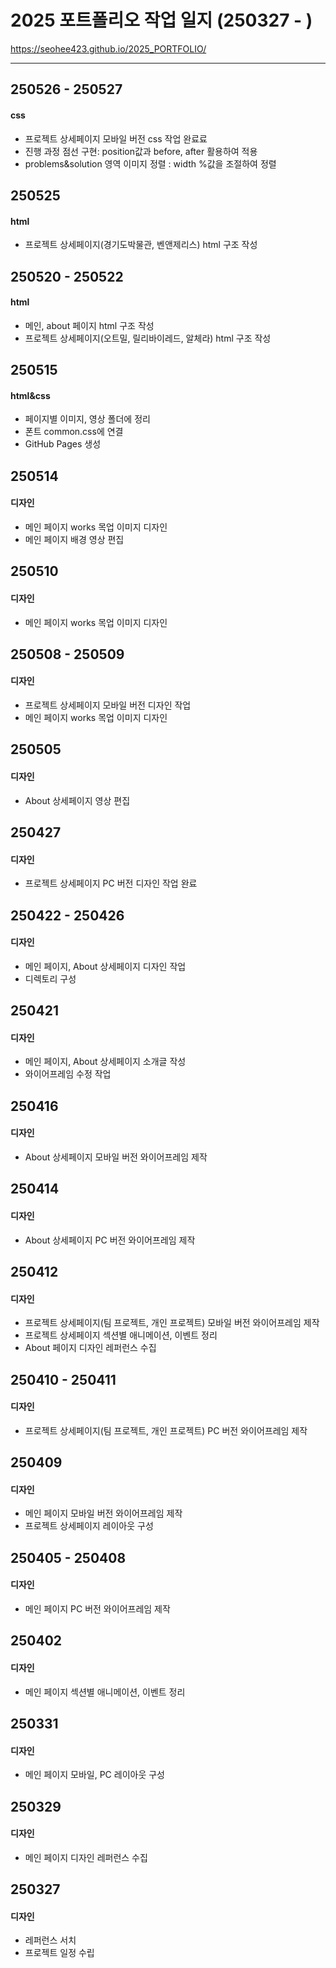 # 2025 포트폴리오 작업 일지 (250327 - )
https://seohee423.github.io/2025_PORTFOLIO/

----

## 250526 - 250527
#### css
- 프로젝트 상세페이지 모바일 버전 css 작업 완료료
- 진행 과정 점선 구현: position값과 before, after 활용하여 적용
- problems&solution 영역 이미지 정렬 : width %값을 조절하여 정렬

## 250525
#### html
- 프로젝트 상세페이지(경기도박물관, 벤앤제리스) html 구조 작성

## 250520 - 250522
#### html
- 메인, about 페이지 html 구조 작성
- 프로젝트 상세페이지(오트밀, 릴리바이레드, 알체라) html 구조 작성

## 250515
#### html&css
- 페이지별 이미지, 영상 폴더에 정리
- 폰트 common.css에 연결
- GitHub Pages 생성

## 250514
#### 디자인
- 메인 페이지 works 목업 이미지 디자인
- 메인 페이지 배경 영상 편집

## 250510
#### 디자인
- 메인 페이지 works 목업 이미지 디자인

## 250508 - 250509
#### 디자인
- 프로젝트 상세페이지 모바일 버전 디자인 작업
- 메인 페이지 works 목업 이미지 디자인

## 250505
#### 디자인
- About 상세페이지 영상 편집

## 250427
#### 디자인
- 프로젝트 상세페이지 PC 버전 디자인 작업 완료

## 250422 - 250426
#### 디자인
- 메인 페이지, About 상세페이지 디자인 작업
- 디렉토리 구성

## 250421
#### 디자인
- 메인 페이지, About 상세페이지 소개글 작성
- 와이어프레임 수정 작업

## 250416
#### 디자인
- About 상세페이지 모바일 버전 와이어프레임 제작

## 250414
#### 디자인
- About 상세페이지 PC 버전 와이어프레임 제작

## 250412
#### 디자인
- 프로젝트 상세페이지(팀 프로젝트, 개인 프로젝트) 모바일 버전 와이어프레임 제작
- 프로젝트 상세페이지 섹션별 애니메이션, 이벤트 정리
- About 페이지 디자인 레퍼런스 수집

## 250410 - 250411
#### 디자인
- 프로젝트 상세페이지(팀 프로젝트, 개인 프로젝트) PC 버전 와이어프레임 제작

## 250409
#### 디자인
- 메인 페이지 모바일 버전 와이어프레임 제작
- 프로젝트 상세페이지 레이아웃 구성

## 250405 - 250408
#### 디자인
- 메인 페이지 PC 버전 와이어프레임 제작

## 250402
#### 디자인
- 메인 페이지 섹션별 애니메이션, 이벤트 정리

## 250331
#### 디자인
- 메인 페이지 모바일, PC 레이아웃 구성

## 250329
#### 디자인
- 메인 페이지 디자인 레퍼런스 수집

## 250327
#### 디자인
- 레퍼런스 서치<br>
- 프로젝트 일정 수립